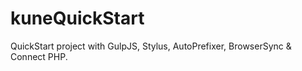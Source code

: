 kuneQuickStart
=============================

QuickStart project with GulpJS, Stylus, AutoPrefixer, BrowserSync & Connect PHP.
